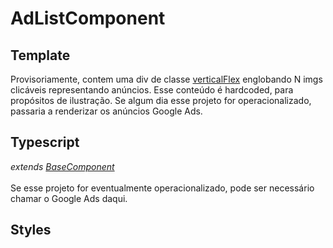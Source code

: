 # AdListComponent
## Template
Provisoriamente, contem uma div de classe [verticalFlex](/Docs/src/Styles.md#verticalflex) englobando N imgs clicáveis representando anúncios. Esse conteúdo é hardcoded, para propósitos de ilustração. Se algum dia esse projeto for operacionalizado, passaria a renderizar os anúncios Google Ads.
## Typescript
*extends [BaseComponent](/Docs/src/app/components/BaseComponent.md)*<br><br>
Se esse projeto for eventualmente operacionalizado, pode ser necessário chamar o Google Ads daqui. 

## Styles